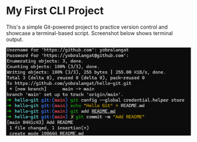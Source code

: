 # My First CLI Project
This's a simple Git-powered project to practice version control and showcase a terminal-based script. Screenshot below shows terminal output.

![Preview of the script](screenshot.png)


